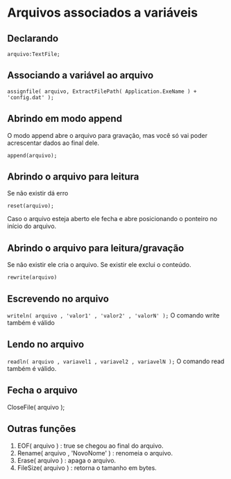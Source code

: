 # Arquivos associados a variáveis

## Declarando

````
arquivo:TextFile;
````

## Associando a variável ao arquivo

````
assignfile( arquivo, ExtractFilePath( Application.ExeName ) + 'config.dat' );
````

## Abrindo em modo append

O modo append abre o arquivo para gravação, mas você só vai poder acrescentar dados ao final dele.

````
append(arquivo);
````

## Abrindo o arquivo para leitura 

Se não existir dá erro
````
reset(arquivo);
````
Caso o arquivo esteja aberto ele fecha e abre posicionando o ponteiro no início do arquivo.

## Abrindo o arquivo para leitura/gravação

Se não existir ele cria o arquivo.
Se existir ele exclui o conteúdo.
````
rewrite(arquivo)
````

## Escrevendo no arquivo

``
writeln( arquivo , 'valor1' , 'valor2' , 'valorN' );
``
O comando write também é válido


## Lendo no arquivo

``
readln( arquivo , variavel1 , variavel2 , variavelN );
``
O comando read também é válido.

## Fecha o arquivo

CloseFile( arquivo );

## Outras funções

1. EOF( arquivo ) : true se chegou ao final do arquivo.
2. Rename( arquivo , 'NovoNome' ) : renomeia o arquivo.
3. Erase( arquivo ) : apaga o arquivo.
4. FileSize( arquivo ) : retorna o tamanho em bytes.

